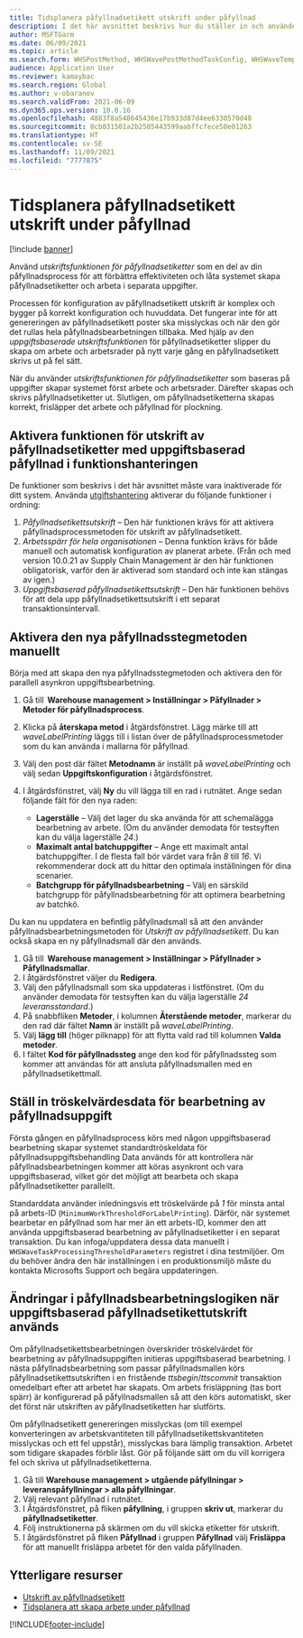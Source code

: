 ```yaml
---
title: Tidsplanera påfyllnadsetikett utskrift under påfyllnad
description: I det här avsnittet beskrivs hur du ställer in och använder funktionerna för uppgiftsbaserad utskrift av påfyllnadsetikett.
author: MSFTGarm
ms.date: 06/09/2021
ms.topic: article
ms.search.form: WHSPostMethod, WHSWavePostMethodTaskConfig, WHSWaveTemplateTable, WHSParameters, WHSWaveTableListPage, WHSWorkTableListPage, WHSWorkTable, BatchJobEnhanced, WHSPlannedWorkOrder
audience: Application User
ms.reviewer: kamaybac
ms.search.region: Global
ms.author: v-obaranov
ms.search.validFrom: 2021-06-09
ms.dyn365.ops.version: 10.0.16
ms.openlocfilehash: 4883f8a548645436e17b933d87d4ee6330570d48
ms.sourcegitcommit: 8cb031501a2b2505443599aabffcfece50e01263
ms.translationtype: HT
ms.contentlocale: sv-SE
ms.lasthandoff: 11/09/2021
ms.locfileid: "7777875"
---
```

# <a name="schedule-wave-label-printing-during-wave"></a>Tidsplanera påfyllnadsetikett utskrift under påfyllnad

[!include [banner](../../includes/banner.md)]

Använd *utskriftsfunktionen för påfyllnadsetiketter* som en del av din påfyllnadsprocess för att förbättra effektiviteten och låta systemet skapa påfyllnadsetiketter och arbeta i separata uppgifter.

Processen för konfiguration av påfyllnadsetikett utskrift är komplex och bygger på korrekt konfiguration och huvuddata. Det fungerar inte för att genereringen av påfyllnadsetikett poster ska misslyckas och när den gör det rullas hela påfyllnadsbearbetningen tillbaka. Med hjälp av den *uppgiftsbaserade utskriftsfunktionen* för påfyllnadsetiketter slipper du skapa om arbete och arbetsrader på nytt varje gång en påfyllnadsetikett skrivs ut på fel sätt.

När du använder *utskriftsfunktionen för påfyllnadsetiketter* som baseras på uppgifter skapar systemet först arbete och arbetsrader. Därefter skapas och skrivs påfyllnadsetiketter ut. Slutligen, om påfyllnadsetiketterna skapas korrekt, frisläpper det arbete och påfyllnad för plockning.

## <a name="turn-on-the-task-based-wave-label-printing-feature-in-feature-management"></a>Aktivera funktionen för utskrift av påfyllnadsetiketter med uppgiftsbaserad påfyllnad i funktionshanteringen

De funktioner som beskrivs i det här avsnittet måste vara inaktiverade för ditt system. Använda [utgiftshantering](../../fin-ops-core/fin-ops/get-started/feature-management/feature-management-overview.md) aktiverar du följande funktioner i ordning:

1. *Påfyllnadsetikettsutskrift* – Den här funktionen krävs för att aktivera påfyllnadsprocessmetoden för utskrift av påfyllnadsetikett.
1. *Arbetsspärr för hela organisationen* – Denna funktion krävs för både manuell och automatisk konfiguration av planerat arbete. (Från och med version 10.0.21 av Supply Chain Management är den här funktionen obligatorisk, varför den är aktiverad som standard och inte kan stängas av igen.)
1. *Uppgiftsbaserad påfyllnadsetikettsutskrift* – Den här funktionen behövs för att dela upp påfyllnadsetikettsutskrift i ett separat transaktionsintervall.

## <a name="manually-enable-the-new-wave-step-method"></a>Aktivera den nya påfyllnadsstegmetoden manuellt

Börja med att skapa den nya påfyllnadsstegmetoden och aktivera den för parallell asynkron uppgiftsbearbetning.

1. Gå till  **Warehouse management \> Inställningar \> Påfyllnader \> Metoder för påfyllnadsprocess**.
1. Klicka på **återskapa metod** i åtgärdsfönstret. Lägg märke till att *waveLabelPrinting* läggs till i listan över de påfyllnadsprocessmetoder som du kan använda i mallarna för påfyllnad.
1. Välj den post där fältet **Metodnamn** är inställt på *waveLabelPrinting* och välj sedan **Uppgiftskonfiguration** i åtgärdsfönstret.
1. I åtgärdsfönstret, välj **Ny** du vill lägga till en rad i rutnätet. Ange sedan följande fält för den nya raden:

    - **Lagerställe** – Välj det lager du ska använda för att schemalägga bearbetning av arbete. (Om du använder demodata för testsyften kan du välja lagerställe *24*.)
    - **Maximalt antal batchuppgifter** – Ange ett maximalt antal batchuppgifter. I de flesta fall bör värdet vara från *8* till *16*. Vi rekommenderar dock att du hittar den optimala inställningen för dina scenarier.
    - **Batchgrupp för påfyllnadsbearbetning** – Välj en särskild batchgrupp för påfyllnadsbearbetning för att optimera bearbetning av batchkö.

Du kan nu uppdatera en befintlig påfyllnadsmall så att den använder påfyllnadsbearbetningsmetoden för *Utskrift av påfyllnadsetikett*. Du kan också skapa en ny påfyllnadsmall där den används.

1. Gå till  **Warehouse management \> Inställningar \> Påfyllnader \> Påfyllnadsmallar**.
1. I åtgärdsfönstret väljer du **Redigera**.
1. Välj den påfyllnadsmall som ska uppdateras i listfönstret. (Om du använder demodata för testsyften kan du välja lagerställe *24 leveransstandard*.)
1. På snabbfliken **Metoder**, i kolumnen **Återstående metoder**, markerar du den rad där fältet **Namn** är inställt på *waveLabelPrinting*.
1. Välj **lägg till** (höger pilknapp) för att flytta vald rad till kolumnen **Valda metoder**.
1. I fältet **Kod för påfyllnadssteg** ange den kod för påfyllnadssteg som kommer att användas för att ansluta påfyllnadsmallen med en påfyllnadsetikettmall.

## <a name="set-wave-task-processing-threshold-data"></a>Ställ in tröskelvärdesdata för bearbetning av påfyllnadsuppgift

Första gången en påfyllnadsprocess körs med någon uppgiftsbaserad bearbetning skapar systemet standardtröskeldata för påfyllnadsuppgiftsbehandling Data används för att kontrollera när påfyllnadsbearbetningen kommer att köras asynkront och vara uppgiftsbaserad, vilket gör det möjligt att bearbeta och skapa påfyllnadsetiketter parallellt.

Standarddata använder inledningsvis ett tröskelvärde på *1* för minsta antal på arbets-ID (`MinimumWorkThresholdForLabelPrinting`). Därför, när systemet bearbetar en påfyllnad som har mer än ett arbets-ID, kommer den att använda uppgiftsbaserad bearbetning av påfyllnadsetiketter i en separat transaktion. Du kan infoga/uppdatera dessa data manuellt i `WHSWaveTaskProcessingThresholdParameters` registret i dina testmiljöer. Om du behöver ändra den här inställningen i en produktionsmiljö måste du kontakta Microsofts Support och begära uppdateringen.

## <a name="changes-to-the-wave-processing-logic-when-task-based-wave-label-printing-is-used"></a>Ändringar i påfyllnadsbearbetningslogiken när uppgiftsbaserad påfyllnadsetikettutskrift används

Om påfyllnadsetikettsbearbetningen överskrider tröskelvärdet för bearbetning av påfyllnadsuppgiften initieras uppgiftsbaserad bearbetning. I nästa påfyllnadsbearbetning som passar påfyllnadsmallen körs påfyllnadsetikettsutskriften i en fristående *ttsbegin*/*ttscommit* transaktion omedelbart efter att arbetet har skapats. Om arbets frisläppning (tas bort spärr) är konfigurerad på påfyllnadsmallen så att den körs automatiskt, sker det först när utskriften av påfyllnadsetiketten har slutförts.

Om påfyllnadsetikett genereringen misslyckas (om till exempel konverteringen av arbetskvantiteten till påfyllnadsetikettskvantiteten misslyckas och ett fel uppstår), misslyckas bara lämplig transaktion. Arbetet som tidigare skapades förblir låst. Gör på följande sätt om du vill korrigera fel och skriva ut påfyllnadsetiketterna.

1. Gå till **Warehouse management \> utgående påfyllningar \> leveranspåfyllningar \> alla påfyllningar**.
1. Välj relevant påfyllnad i rutnätet.
1. I Åtgärdsfönstret, på fliken **påfyllning**, i gruppen **skriv ut**, markerar du **påfyllnadsetiketter**.
1. Följ instruktionerna på skärmen om du vill skicka etiketter för utskrift.
1. I åtgärdsfönstret på fliken **Påfyllnad** i gruppen **Påfyllnad** välj **Frisläppa** för att manuellt frisläppa arbetet för den valda påfyllnaden.

## <a name="additional-resources"></a>Ytterligare resurser

- [Utskrift av påfyllnadsetikett](configure-wave-label-printing.md)
- [Tidsplanera att skapa arbete under påfyllnad](configure-wave-schedule-work-creation.md)

[!INCLUDE[footer-include](../../includes/footer-banner.md)]
